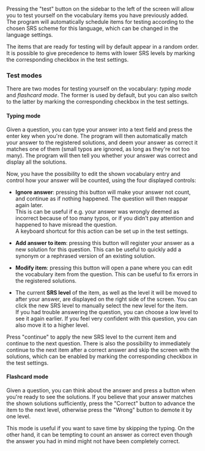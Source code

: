
Pressing the "test" button on the sidebar to the left of the screen will allow
you to test yourself on the vocabulary items you have previously added. The
program will automatically schedule items for testing according to the chosen
SRS scheme for this language, which can be changed in the language settings.

The items that are ready for testing will by default appear in a random order.
It is possible to give precedence to items with lower SRS levels by marking the
corresponding checkbox in the test settings.

### Test modes
There are two modes for testing yourself on the vocabulary: *typing mode* and
*flashcard mode*. The former is used by default, but you can also switch to the
latter by marking the corresponding checkbox in the test settings.

#### Typing mode
Given a question, you can type your answer into a text field and press the enter
key when you're done. The program will then automatically match your answer to
the registered solutions, and deem your answer as correct it matches one of them
(small typos are ignored, as long as they're not too many). The program will
then tell you whether your answer was correct and display all the solutions.

Now, you have the possibility to edit the shown vocabulary entry and control
how your answer will be counted, using the four displayed controls:

- **Ignore answer**: pressing this button will make your answer not count, and
  continue as if nothing happened. The question will then reappar again later.  
  This is can be useful if e.g. your answer was wrongly deemed as incorrect
  because of too many typos, or if you didn't pay attention and happened to have
  misread the question.  
  A keyboard shortcut for this action can be set up in the test settings.

- **Add answer to item**: pressing this button will register your answer as a
  new solution for this question. This can be useful to quickly add a synonym
  or a rephrased version of an existing solution.

- **Modify item**: pressing this button will open a pane where you can edit
  the vocabulary item from the question. This can be useful to fix errors in
  the registered solutions.

- The current **SRS level** of the item, as well as the level it will be moved
  to after your answer, are displayed on the right side of the screen. You can
  click the new SRS level to manually select the new level for the item.  
  If you had trouble answering the question, you can choose a low level to see
  it again earlier. If you feel very confident with this question, you can
  also move it to a higher level.

Press "continue" to apply the new SRS level to the current item and continue to
the next question. There is also the possibility to immediately continue to the
next item after a correct answer and skip the screen with the solutions, which
can be enabled by marking the corresponding checkbox in the test settings.

#### Flashcard mode
Given a question, you can think about the answer and press a button when you're
ready to see the solutions. If you believe that your answer matches the shown
solutions sufficiently, press the "Correct" button to advance the item to the
next level, otherwise press the "Wrong" button to demote it by one level.

This mode is useful if you want to save time by skipping the typing. On the
other hand, it can be tempting to count an answer as correct even though the
answer you had in mind might not have been completely correct.

